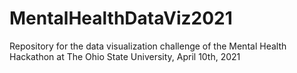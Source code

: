# MentalHealthDataViz2021
Repository for the data visualization challenge of the Mental Health Hackathon at The Ohio State University, April 10th, 2021
